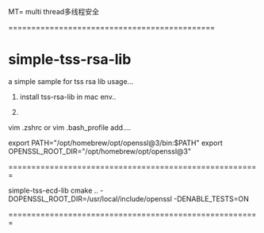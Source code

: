 


MT= multi thread多线程安全

=============================================
# simple-tss-rsa-lib
a simple sample for tss rsa lib usage...


1. install tss-rsa-lib in mac env..

2.
vim .zshrc or vim .bash_profile add....

export PATH="/opt/homebrew/opt/openssl@3/bin:$PATH"
export OPENSSL_ROOT_DIR="/opt/homebrew/opt/openssl@3"

=======================================================


simple-tss-ecd-lib
cmake .. -DOPENSSL_ROOT_DIR=/usr/local/include/openssl  -DENABLE_TESTS=ON




=======================================================